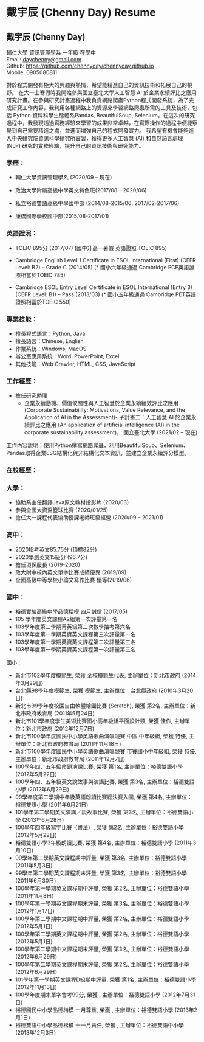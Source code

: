 # 戴宇辰 (Chenny Day) Resume

## 戴宇辰 (Chenny Day)                                                    
輔仁大學 資訊管理學系 一年級 在學中<br/>
Email: daychenny@gmail.com<br/>
Github: https://github.com/chennyday/chennyday.github.io<br/> 
Mobile: 0905080811<br/>                                                     

對於程式開發有極大的興趣與熱情，希望能精進自己的資訊技術和拓展自己的視野。
在大一上寒假時我開始參與國立臺北大學人工智慧 AI 於企業永續評比之應用研究計畫。在參與研究計畫過程中我負責網路爬蟲Python程式開發系統，為了完成研究工作內容，我利用各種網路上的資源來學習網路爬蟲所需的工具及技術，包括 Python 資料科學生態體系Pandas, BeautifulSoup, Selenium。在這次的研究過程中，我發現透過實務經驗來學習的成果非常卓越，在實際操作的過程中便能察覺到自己需要精進之處，並進而增強自己的程式開發實力。
我希望有機會能夠進入中央研究院資訊科學研究所實習，獲得更多人工智慧 (AI) 和自然語言處理  (NLP) 研究的實務經驗，提升自己的資訊技術與研究能力。

### 學歷：

- 輔仁大學資訊管理學系 (2020/09 – 現在)

- 政治大學附屬高級中學英文特色班(2017/08 – 2020/06)

- 私立裕德雙語高級中學國中部 (2014/08-2015/06; 2017/02-2017/06)

- 康橋國際學校國中部(2015/08-2017/01)

### 英語證照：

- TOEIC 895分 (2017/07) (國中升高一暑假 英語證照 TOEIC 895)

- Cambridge English Level 1 Certificate in ESOL International (First) (CEFR Level: B2) – Grade C (2014/05) (* 國小六年級通過 Cambridge FCE英語證照相當於TOEIC 785)

- Cambridge ESOL Entry Level Certificate in ESOL International (Entry 3) (CEFR Level: B1) – Pass (2013/03) (* 國小五年級通過 Cambridge PET英語證照相當於TOEIC 550)


### 專業技能：
- 擅長程式語言：Python, Java
-	擅長語言：Chinese, English
-	作業系統：Windows, MacOS
-	辦公室應用系統：Word, PowerPoint, Excel
-	其他技能：Web Crawler, HTML, CSS, JavaScript

### 工作經歷：
-	擔任研究助理 
    -	企業永續動機、價值攸關性與人工智慧於企業永續績效評比之應用 (Corporate Sustainability: Motivations, Value Relevance, and the Application of AI in the Assessment)-
子計畫二：人工智慧 AI 於企業永續評比之應用 
(An application of artificial intelligence (AI) in the corporate sustainability assessment)，
國立臺北大學 (2021/02 – 現在)

工作內容說明：使用Python撰寫網路爬蟲，利用BeautifulSoup、Selenium、Pandas取得企業ESG結構化與非結構化文本資訊，並建立企業永續評分模型。

### 在校經歷：
### 大學：
-	協助系主任翻譯Java原文教材投影片 (2020/03)
-	參與全國大資盃籃球比賽 (2020/01/25)
-	擔任大一課程代表協助授課老師班級經營 (2020/09 – 2021/01)

### 高中：
-	2020指考英文85.75分 (頂標82分)
-	2020學測英文15級分 (96.7分)
-	擔任環保股長 (2019-2020)
-	政大附中校內英文單字比賽成績優異 (2019/09)
-	全國高級中等學校小論文寫作比賽 優等(2019/06)

### 國中：
-	裕德實驗高級中學品德楷模 四月誠信 (2017/05)
-	105 學年度英文課程A2組第一次評量第一名
-	103學年度第二學期菁英組第二次數學抽考第六名
-	103學年度第一學期英資英文課程第三次評量第一名
-	103學年度第一學期英資英文課程第二次評量第三名
-	103學年度第一學期英資英文課程第一次評量第三名

國小：
-	新北市102學年度模範生, 榮獲 全校模範生代表, 主辦單位：新北市政府 (2014年3月29日)
-	台北縣98學年度模範生, 榮獲 模範生, 主辦單位：台北縣政府 (2010年3月20日)
-	新北市99學年度校園自由軟體繪圖比賽 (Scratch), 榮獲 第2名, 主辦單位：新北市政府教育局 (2011年5月24日)
-	新北市101學年度學生美術比賽國小高年級組平面設計類, 榮獲 佳作, 主辦單位：新北市政府 (2012年12月7日)
-	新北市100學年度國民中小學英語歌曲演唱競賽 中區 中年級組, 榮獲 特優, 主辦單位：新北市政府教育局 (2011年11月18日)
-	新北市100學年度國民中小學英語歌曲演唱競賽 市賽國小中年級組, 榮獲 特優, 主辦單位：新北市政府教育局 (2011年12月7日)
-	100學年四、五年級命題演說比賽, 榮獲 第1名, 主辦單位：裕德雙語小學 (2012年5月22日)
-	100學年四、五年級英文說故事與演講比賽, 榮獲 第3名, 主辦單位：裕德雙語小學 (2012年6月29日)
-	99學年度第二學期中年級英語朗讀比賽總決賽入圍, 榮獲 第4名, 主辦單位：裕德雙語小學 (2011年6月21日)
-	101學年第二學期英文演講／說故事比賽, 榮獲 第3名, 主辦單位：裕德雙語小學 (2013年6月28日)
-	100學年四年級寫字比賽（書法）, 榮獲 第2名, 主辦單位：裕德雙語小學 (2012年5月22日)
-	裕德雙語小學3年級朗讀比賽, 榮獲 第4名, 主辦單位：裕德雙語小學 (2011年3月10日)
-	99學年第二學期英文課程期中評量, 榮獲 第3名, 主辦單位：裕德雙語小學 (2011年5月3日)
-	99學年第二學期英文課程期末評量, 榮獲 第3名, 主辦單位：裕德雙語小學 (2011年6月30日)
-	100學年第一學期英文課程期中評量, 榮獲 第2名, 主辦單位：裕德雙語小學 (2011年11月8日)
-	100學年第一學期英文課程期末評量, 榮獲 第3名, 主辦單位：裕德雙語小學 (2012年1月17日)
-	100學年第二學期中文課程期中評量, 榮獲 第2名, 主辦單位：裕德雙語小學 (2012年5月1日)
-	100學年第二學期英文課程期中評量, 榮獲 第2名, 主辦單位：裕德雙語小學 (2012年5月1日)
-	100學年第二學期中文課程期末評量, 榮獲 第3名, 主辦單位：裕德雙語小學 (2012年6月29日)
-	100學年第二學期英文課程期末評量, 榮獲 第2名, 主辦單位：裕德雙語小學 (2012年6月29日)
-	101學年第一學期英文課程D組期中評量, 榮獲 第1名, 主辦單位：裕德雙語小學 (2012年11月13日)
-	100學年度期末單字會考99分, 榮獲 , 主辦單位：裕德雙語小學 (2012年7月31日)
-	裕德國民中小學品德楷模 一月尊重, 榮獲 , 主辦單位：裕德雙語小學 (2013年2月1日)
-	裕德雙語中小學品德楷模 十一月責任, 榮獲 , 主辦單位：裕德雙語中小學 (2013年12月3日)
